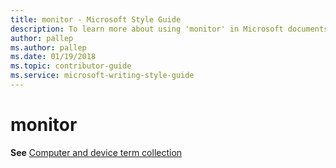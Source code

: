 ```yaml
---
title: monitor - Microsoft Style Guide
description: To learn more about using 'monitor' in Microsoft documents, see 'Computer and device term collection.'
author: pallep
ms.author: pallep
ms.date: 01/19/2018
ms.topic: contributor-guide
ms.service: microsoft-writing-style-guide
---
```


# monitor

**See** [Computer and device term collection](~/a-z-word-list-term-collections/term-collections/computer-device-terms.md)
